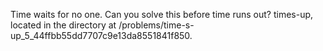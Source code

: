 Time waits for no one. Can you solve this before time runs out? times-up, located in the directory at /problems/time-s-up_5_44ffbb55dd7707c9e13da8551841f850.

